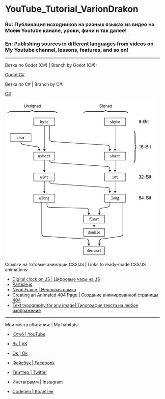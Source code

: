 # YouTube_Tutorial_VarionDrakon
### Ru: Публикация исходников на разных языках из видео на Моём Youtube канале, уроки, фичи и так далее!
### En: Publishing sources in different languages from videos on My Youtube channel, lessons, features, and so on!

___

Ветка по Godot (C#) | Branch by Godot (C#):

[Godot C#](https://github.com/VarionDrakon/YouTube_Tutorial/tree/master/GodotEngine)

Ветка по C# | Branch by C#:

[C#](https://github.com/VarionDrakon/YouTube_Tutorial/tree/master/C%23)

![Variables|Переменные](https://github.com/VarionDrakon/YouTube_Tutorial/blob/master/C%23/Variables/2.9.png)

Ссылки на готовые анимации CSS/JS | Links to ready-made CSS/JS animations:

* [Digital clock on JS | Цифровые часы на JS](https://codepen.io/varion-drakon/pen/YzwKpBR)
* [Particle.js](https://codepen.io/varion-drakon/pen/QWyqbjG)
* [Neon Frame | Неоновая рамка](https://codepen.io/varion-drakon/pen/wvKZKZN)
* [Creating an Animated 404 Page | Создание анимированной страницы 404](https://codepen.io/varion-drakon/pen/VweEoYz)
* [Text typography for any image| Типография текста на любое изображение](https://codepen.io/varion-drakon/pen/XWXvmJr)


____

Мои места обитания: | My habitats: 
* [Ютуб | YouTube](https://www.youtube.com/channel/UCkJViaw0-xsDvbTQRTu4OMA)

* [Вк | VK](https://vk.com/drakon.hackers)

* [Ок | Ok](https://ok.ru/varion.drakon)

* [Фейсбук | Facebook](https://facebook.com/varion.drakon)

* [Твиттер | Twitter](https://twitter.com/VrDrakon)

* [Инстаграмм | Instagram](https://www.instagram.com/varion.drakon)

* [Codepen | КодеПен](https://codepen.io/varion-drakon)
